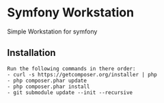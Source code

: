Symfony Workstation
=============
Simple Workstation for symfony
## Installation
	Run the following commands in there order:
	- curl -s https://getcomposer.org/installer | php
	- php composer.phar update
	- php composer.phar install
	- git submodule update --init --recursive